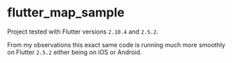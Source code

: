# flutter_map_sample

Project tested with Flutter versions `2.10.4` and `2.5.2`.

From my observations this exact same code is running much more smoothly on Flutter `2.5.2` either being on iOS or Android.